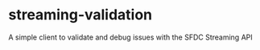 streaming-validation
====================

A simple client to validate and debug issues with the SFDC Streaming API
